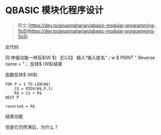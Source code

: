 # QBASIC 模块化程序设计

> 原文:[https://dev.to/anupmaharjan/qbasic-modular-programming-1lo5](https://dev.to/anupmaharjan/qbasic-modular-programming-1lo5)

此代码

同
申报功能一样反$(W $)
【CLS】
输入“输入姓名”；w $
PRINT " Reverse name = "；
反转$ (W$)结束

函数反转$ (W$)

```
FOR P = 1 TO LEN(W$)
    C$ = MID$(W$,P,1)
    R$ = C$ + R$
NEXT P

reverse$ = R$ 
```

结束功能

但是它仍然滞后，为什么？